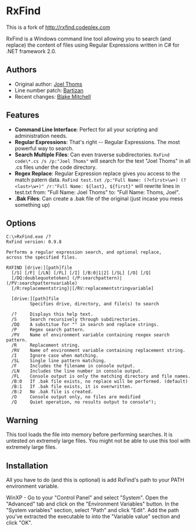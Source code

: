 # RxFind
This is a fork of http://rxfind.codeplex.com

RxFind is a Windows command line tool allowing you to search (and replace) the
content of files using Regular Expressions written in C# for .NET framework 2.0.

## Authors
- Original author: [Joel Thoms](http://joel.net)
- Line number patch: [Bartizan](http://www.codeplex.com/site/users/view/Bartizan)
- Recent changes: [Blake Mitchell](https://github.com/kalahari)

## Features

- __Command Line Interface__: Perfect for all your scripting and administration
  needs.
- __Regular Expressions__: That's right -- Regular Expressions. The most powerful
  way to search.
- __Search Multiple Files__: Can even traverse subdirectories.
  `RxFind code\*.cs /s /p:"Joel Thoms"` will search for the text "Joel Thoms"
  in all .cs files under the code directory.
- __Regex Replace__: Regular Expression replace gives you access to the match
  patern data. `RxFind test.txt /p:"Full Name: (?<first>\w+) (?<last>\w+)"
  /r:"Full Name: ${last}, ${first}"` will rewrite lines in test.txt from:
  "Full Name: Joel Thoms" to: "Full Name: Thoms, Joel".
- __.Bak Files__: Can create a .bak file of the original (just incase you mess
  something up)

## Options
```
C:\>RxFind.exe /?
RxFind version: 0.9.8

Performs a regular expression search, and optional replace,
across the specified files.

RXFIND [drive:][path]file
  [/S] [/F] [/LN] [/FL] [/I] [/B:0|1|2] [/SL] [/O] [/Q]
  [/DQ:doublequotetoken] (/P:searchpattern)|(/PV:searchpatternvariable)
  [/R:replacementstring]|[/RV:replacementstringvariable]

  [drive:][path]file
         Specifies drive, directory, and file(s) to search

  /?     Displays this help text.
  /S     Search recursively through subdirectories.
  /DQ    A substitue for "" in search and replace strings.
  /P     Regex search pattern.
  /PV    Name of environment variable containing rexgex search pattern.
  /R     Replacement string.
  /RV    Name of environment variable containing replacement string.
  /I     Ignore case when matching.
  /SL    Single line pattern matching.
  /F     Includes the filename in console output.
  /LN    Includes the line number in console output.
  /FL    Console output is only the matching directory and file names.
  /B:0   If .bak file exists, no replace will be performed. (default)
  /B:1   If .bak file exists, it is overwritten.
  /B:2   No .bak file is created.
  /O     Console output only, no files are modified
  /Q     Quiet operation, no results output to console");
```

## Warning
This tool loads the file into memory before performing searches. It is untested
on extremely large files. You might not be able to use this tool with extremely
large files.

## Installation
All you have to do (and this is optional) is add RxFind's path to your PATH
environment variable.

WinXP - Go to your "Control Panel" and select "System". Open the "Advanced" tab
and click on the "Environment Variables" button. In the "System variables"
section, select "Path" and click "Edit". Add the path you've extracted the
executable to into the "Variable value" section and click "OK".
